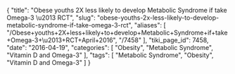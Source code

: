 {
    "title": "Obese youths 2X less likely to develop Metabolic Syndrome if take Omega-3 \u2013 RCT",
    "slug": "obese-youths-2x-less-likely-to-develop-metabolic-syndrome-if-take-omega-3-rct",
    "aliases": [
        "/Obese+youths+2X+less+likely+to+develop+Metabolic+Syndrome+if+take+Omega-3+\u2013+RCT+April+2016",
        "/7458"
    ],
    "tiki_page_id": 7458,
    "date": "2016-04-19",
    "categories": [
        "Obesity",
        "Metabolic Syndrome",
        "Vitamin D and Omega-3"
    ],
    "tags": [
        "Metabolic Syndrome",
        "Obesity",
        "Vitamin D and Omega-3"
    ]
}